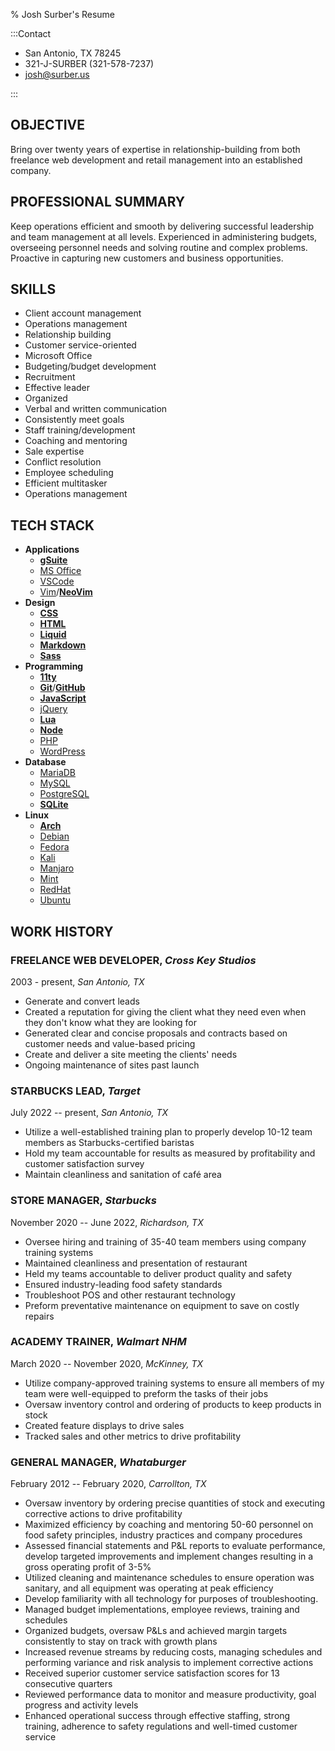 % Josh Surber's Resume

:::Contact

- San Antonio, TX 78245
- 321-J-SURBER (321-578-7237)
- <josh@surber.us>

:::

## OBJECTIVE

Bring over twenty years of expertise in relationship-building from both
freelance web development and retail management into an established company.

## PROFESSIONAL SUMMARY

Keep operations efficient and smooth by delivering successful leadership and
team management at all levels. Experienced in administering budgets,
overseeing personnel needs and solving routine and complex problems. Proactive
in capturing new customers and business opportunities.

## SKILLS

- Client account management
- Operations management
- Relationship building
- Customer service-oriented
- Microsoft Office
- Budgeting/budget development
- Recruitment
- Effective leader
- Organized
- Verbal and written communication
- Consistently meet goals
- Staff training/development
- Coaching and mentoring
- Sale expertise
- Conflict resolution
- Employee scheduling
- Efficient multitasker
- Operations management

## TECH STACK

- **Applications**
  - **[gSuite](http://workspace.google.com)**
  - [MS Office](http://office.com)
  - [VSCode](http://code.visualstudio.com)
  - [Vim](http://vim.org)/**[NeoVim](http://neovim.io)**
- **Design**
  - **[CSS](https://www.w3.org/TR/CSS)**
  - **[HTML](https://developer.mozilla.org/en-US/docs/Glossary/HTML5)**
  - **[Liquid](http://liquidjs.com)**
  - **[Markdown](http://markdownguide.org)**
  - **[Sass](https://sass-lang.com)**
- **Programming**
  - **[11ty](http://11ty.dev)**
  - **[Git](http://git-scm.org)**/**[GitHub](http://github.com)**
  - **[JavaScript](https://developer.mozilla.org/en-US/docs/Web/JavaScript)**
  - [jQuery](https://jquery.com)
  - **[Lua](http://lua.org)**
  - **[Node](http://nodejs.org)**
  - [PHP](https://www.php.net/)
  - [WordPress](http://wordpress.org)
- **Database**
  - [MariaDB](http://mariadb.org)
  - [MySQL](https://www.mysql.com)
  - [PostgreSQL](https://www.postgresql.org)
  - **[SQLite](http://sqlite.org)**
- **Linux**
  - **[Arch](http://archlinux.org)**
  - [Debian](http://debian.org)
  - [Fedora](http://getfedora.org)
  - [Kali](http://kali.org)
  - [Manjaro](http://manjaro.org)
  - [Mint](http://linuxmint.com)
  - [RedHat](http://redhat.com)
  - [Ubuntu](http://ubuntu.com)

## WORK HISTORY

### FREELANCE WEB DEVELOPER, _Cross Key Studios_

2003 - present, _San Antonio, TX_

- Generate and convert leads
- Created a reputation for giving the client what they need even when they
  don't know what they are looking for
- Generated clear and concise proposals and contracts based on customer needs
  and value-based pricing
- Create and deliver a site meeting the clients' needs
- Ongoing maintenance of sites past launch

### STARBUCKS LEAD, _Target_

July 2022 -- present, _San Antonio, TX_

- Utilize a well-established training plan to properly develop 10-12 team
  members as Starbucks-certified baristas
- Hold my team accountable for results as measured by profitability and
  customer satisfaction survey
- Maintain cleanliness and sanitation of café area

### STORE MANAGER, _Starbucks_

November 2020 -- June 2022, _Richardson, TX_

- Oversee hiring and training of 35-40 team members using company training
  systems
- Maintained cleanliness and presentation of restaurant
- Held my teams accountable to deliver product quality and safety
- Ensured industry-leading food safety standards
- Troubleshoot POS and other restaurant technology
- Preform preventative maintenance on equipment to save on costly repairs

### ACADEMY TRAINER, _Walmart NHM_

March 2020 -- November 2020, _McKinney, TX_

- Utilize company-approved training systems to ensure all members of my team
  were well-equipped to preform the tasks of their jobs
- Oversaw inventory control and ordering of products to keep products in stock
- Created feature displays to drive sales
- Tracked sales and other metrics to drive profitability

### GENERAL MANAGER, _Whataburger_

February 2012 -- February 2020, _Carrollton, TX_

- Oversaw inventory by ordering precise quantities of stock and executing
  corrective actions to drive profitability
- Maximized efficiency by coaching and mentoring 50-60 personnel on food
  safety principles, industry practices and company procedures
- Assessed financial statements and P&L reports to evaluate performance,
  develop targeted improvements and implement changes resulting in a gross
  operating profit of 3-5%
- Utilized cleaning and maintenance schedules to ensure operation was sanitary,
  and all equipment was operating at peak efficiency
- Develop familiarity with all technology for purposes of troubleshooting.
- Managed budget implementations, employee reviews, training and schedules
- Organized budgets, oversaw P&Ls and achieved margin targets consistently to
  stay on track with growth plans
- Increased revenue streams by reducing costs, managing schedules and
  performing variance and risk analysis to implement corrective actions
- Received superior customer service satisfaction scores for 13 consecutive
  quarters
- Reviewed performance data to monitor and measure productivity, goal progress
  and activity levels
- Enhanced operational success through effective staffing, strong training,
  adherence to safety regulations and well-timed customer service
